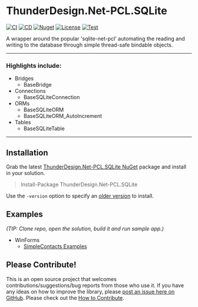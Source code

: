 # ThunderDesign.Net-PCL.SQLite
[![CI](https://github.com/ThunderDesign/ThunderDesign.Net-PCL.SQLite/actions/workflows/CI.yml/badge.svg)](https://github.com/ThunderDesign/ThunderDesign.Net-PCL.SQLite/actions/workflows/CI.yml)
[![CD](https://github.com/ThunderDesign/ThunderDesign.Net-PCL.SQLite/actions/workflows/CD.yml/badge.svg)](https://github.com/ThunderDesign/ThunderDesign.Net-PCL.SQLite/actions/workflows/CD.yml)
[![Nuget](https://img.shields.io/nuget/v/ThunderDesign.Net-PCL.SQLite)](https://www.nuget.org/packages/ThunderDesign.Net-PCL.SQLite)
[![License](https://img.shields.io/github/license/ThunderDesign/ThunderDesign.Net-PCL.SQLite)](https://github.com/ThunderDesign/ThunderDesign.Net-PCL.SQLite/blob/main/LICENSE)
[![Test](https://img.shields.io/badge/.net%20standard-2.0-blue)](https://github.com/ThunderDesign/ThunderDesign.Net-PCL.SQLite/blob/main/README.md)

A wrapper around the popular 'sqlite-net-pcl' automating the reading and writing to the database through simple thread-safe bindable objects.

----

### Highlights include:

- Bridges
  - BaseBridge
- Connections
  - BaseSQLiteConnection
- ORMs
  - BaseSQLiteORM
  - BaseSQLiteORM_AutoIncrement
- Tables
  - BaseSQLiteTable

----

## Installation

Grab the latest [ThunderDesign.Net-PCL.SQLite NuGet](https://www.nuget.org/packages/ThunderDesign.Net-PCL.SQLite) package and install in your solution.

> Install-Package ThunderDesign.Net-PCL.SQLite

Use the `-version` option to specify an [older version](https://www.nuget.org/packages/ThunderDesign.Net-PCL.SQLite#versions-tab) to install.

## Examples

*(TIP: Clone repo, open the solution, build it and run sample app.)*
- WinForms
  - [SimpleContacts Examples](https://github.com/ThunderDesign/ThunderDesign.Net-PCL.SQLite/tree/main/samples/WinForms/SimpleContacts)

## Please Contribute!

This is an open source project that welcomes contributions/suggestions/bug reports from those who use it. If you have any ideas on how to improve the library, please [post an issue here on GitHub](https://github.com/ThunderDesign/ThunderDesign.Net-PCL.SQLite/issues). Please check out the [How to Contribute](https://github.com/ThunderDesign/ThunderDesign.Net-PCL.SQLite/blob/main/.github/CONTRIBUTING.md).


